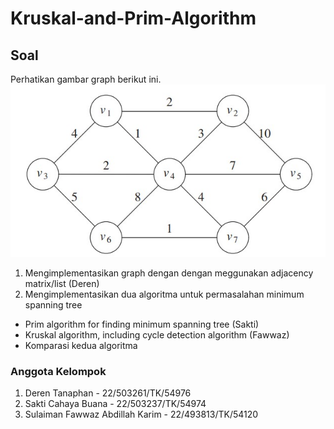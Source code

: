 # Kruskal-and-Prim-Algorithm #

## Soal ##
Perhatikan gambar graph berikut ini. <br>
![soal](<./Graph%20(soal%20MST).jpg>)

1. Mengimplementasikan graph dengan dengan meggunakan adjacency matrix/list (Deren)
2. Mengimplementasikan dua algoritma untuk permasalahan minimum spanning tree

- Prim algorithm for finding minimum spanning tree (Sakti) <br> 
- Kruskal algorithm, including cycle detection algorithm (Fawwaz) <br>
- Komparasi kedua algoritma

### Anggota Kelompok ###
1. Deren Tanaphan - 22/503261/TK/54976
2. Sakti Cahaya Buana - 22/503237/TK/54974
3. Sulaiman Fawwaz Abdillah Karim - 22/493813/TK/54120
